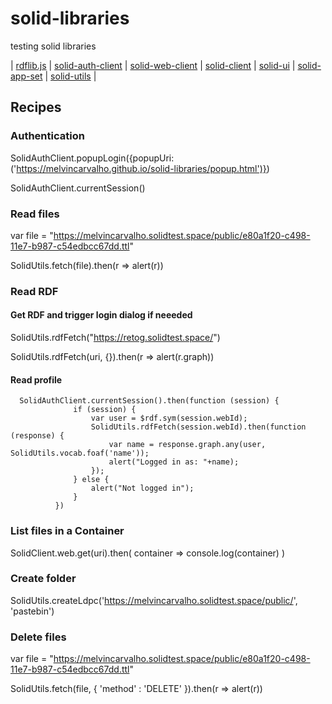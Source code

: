 # solid-libraries

testing solid libraries

| [rdflib.js](https://github.com/solid/solid-tutorial-rdflib.js) | [solid-auth-client](https://solid.github.io/solid-auth-client/) | [solid-web-client](https://github.com/solid/solid-web-client) | [solid-client](https://github.com/solid/solid-client) | [solid-ui](https://github.com/linkeddata/solid-ui) | [solid-app-set](https://github.com/linkeddata/solid-app-set) | [solid-utils](https://github.com/retog/solid-utils#solid-utils) |

## Recipes

### Authentication

SolidAuthClient.popupLogin({popupUri: ('https://melvincarvalho.github.io/solid-libraries/popup.html')})

SolidAuthClient.currentSession()

### Read files

var file = "https://melvincarvalho.solidtest.space/public/e80a1f20-c498-11e7-b987-c54edbcc67dd.ttl"

SolidUtils.fetch(file).then(r => alert(r))


### Read RDF

#### Get RDF and trigger login dialog if neeeded

SolidUtils.rdfFetch("https://retog.solidtest.space/")

SolidUtils.rdfFetch(uri, {}).then(r => alert(r.graph))


#### Read profile

```
  SolidAuthClient.currentSession().then(function (session) {
              if (session) {
                  var user = $rdf.sym(session.webId);
                  SolidUtils.rdfFetch(session.webId).then(function (response) {
                      var name = response.graph.any(user, SolidUtils.vocab.foaf('name'));
                      alert("Logged in as: "+name);
                  });
              } else {
                  alert("Not logged in");
              }
          })
```


### List files in a Container

SolidClient.web.get(uri).then( container => console.log(container) )


### Create folder

SolidUtils.createLdpc('https://melvincarvalho.solidtest.space/public/', 'pastebin')


### Delete files

var file = "https://melvincarvalho.solidtest.space/public/e80a1f20-c498-11e7-b987-c54edbcc67dd.ttl"

SolidUtils.fetch(file, { 'method' : 'DELETE' }).then(r => alert(r))
